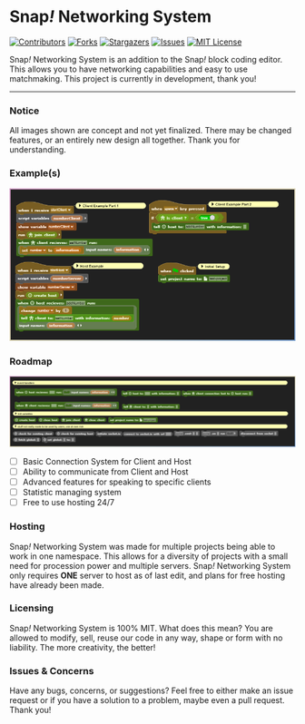 # Snap<i>!</i> Networking System

[![Contributors][contributors-shield]][contributors-url]
[![Forks][forks-shield]][forks-url]
[![Stargazers][stars-shield]][stars-url]
[![Issues][issues-shield]][issues-url]
[![MIT License][license-shield]][license-url]

Snap<i>!</i> Networking System is an addition to the Snap<i>!</i> block coding editor. This allows you to have networking capabilities and easy to use matchmaking. This project is currently in development, thank you!

---

### Notice
All images shown are concept and not yet finalized. There may be changed features, or an entirely new design all together. Thank you for understanding.

### Example(s)

![image](previews/example-1.png)

### Roadmap

![image](previews/roadmap-1.png)

- [ ] Basic Connection System for Client and Host
- [ ] Ability to communicate from Client and Host
- [ ] Advanced features for speaking to specific clients
- [ ] Statistic managing system
- [ ] Free to use hosting 24/7

### Hosting
Snap<i>!</i> Networking System was made for multiple projects being able to work in one namespace. This allows for a diversity of projects with a small need for procession power and multiple servers. Snap<i>!</i> Networking System only requires **ONE** server to host as of last edit, and plans for free hosting have already been made.

### Licensing
Snap<i>!</i> Networking System is 100% MIT. What does this mean? You are allowed to modify, sell, reuse our code in any way, shape or form with no liability. The more creativity, the better!

### Issues & Concerns
Have any bugs, concerns, or suggestions? Feel free to either make an issue request or if you have a solution to a problem, maybe even a pull request. Thank you!












[contributors-shield]: https://img.shields.io/github/contributors/HooferDevelops/snap-advanced-multiplayer-system.svg?style=flat-square
[contributors-url]: https://github.com/HooferDevelops/snap-advanced-multiplayer-system/graphs/contributors
[forks-shield]: https://img.shields.io/github/forks/HooferDevelops/snap-advanced-multiplayer-system.svg?style=flat-square
[forks-url]: https://github.com/HooferDevelops/snap-advanced-multiplayer-system/network/members
[stars-shield]: https://img.shields.io/github/stars/HooferDevelops/snap-advanced-multiplayer-system.svg?style=flat-square
[stars-url]: https://github.com/HooferDevelops/snap-advanced-multiplayer-system/stargazers
[issues-shield]: https://img.shields.io/github/issues/HooferDevelops/snap-advanced-multiplayer-system.svg?style=flat-square
[issues-url]: https://github.com/HooferDevelops/snap-advanced-multiplayer-system/issues
[license-shield]: https://img.shields.io/github/license/HooferDevelops/snap-advanced-multiplayer-system.svg?style=flat-square
[license-url]: https://github.com/HooferDevelops/snap-advanced-multiplayer-system/blob/master/LICENSE.txt
